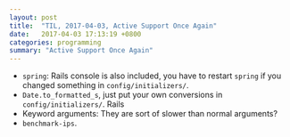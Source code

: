 ```yaml
---
layout: post
title:  "TIL, 2017-04-03, Active Support Once Again"
date:   2017-04-03 17:13:19 +0800
categories: programming
summary: "Active Support Once Again"
---
```


- `spring`: Rails console is also included, you have to restart `spring` if you changed something in `config/initializers/`.
- `Date.to_formatted_s`, just put your own conversions in `config/initializers/`. Rails
- Keyword arguments: They are sort of slower than normal arguments?
- `benchmark-ips`.
